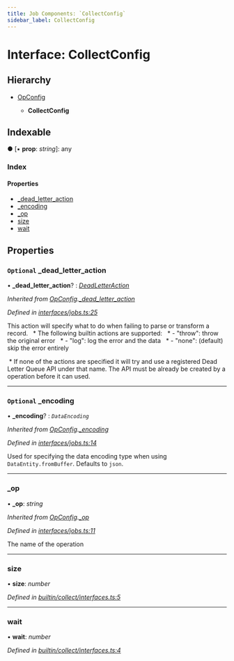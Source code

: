 ```yaml
---
title: Job Components: `CollectConfig`
sidebar_label: CollectConfig
---
```


# Interface: CollectConfig

## Hierarchy

* [OpConfig](opconfig.md)

  * **CollectConfig**

## Indexable

● \[▪ **prop**: *string*\]: any

### Index

#### Properties

* [_dead_letter_action](collectconfig.md#optional-_dead_letter_action)
* [_encoding](collectconfig.md#optional-_encoding)
* [_op](collectconfig.md#_op)
* [size](collectconfig.md#size)
* [wait](collectconfig.md#wait)

## Properties

### `Optional` _dead_letter_action

• **_dead_letter_action**? : *[DeadLetterAction](../overview.md#deadletteraction)*

*Inherited from [OpConfig](opconfig.md).[_dead_letter_action](opconfig.md#optional-_dead_letter_action)*

*Defined in [interfaces/jobs.ts:25](https://github.com/terascope/teraslice/blob/a2250fb9/packages/job-components/src/interfaces/jobs.ts#L25)*

This action will specify what to do when failing to parse or transform a record. ​​​​​
​​​​​     * The following builtin actions are supported: ​​​
​​​​​     *  - "throw": throw the original error ​​​​​
​​​​​     *  - "log": log the error and the data ​​​​​
​​​​​     *  - "none": (default) skip the error entirely

​​     * If none of the actions are specified it will try and use a registered Dead Letter Queue API under that name.
The API must be already be created by a operation before it can used.​

___

### `Optional` _encoding

• **_encoding**? : *`DataEncoding`*

*Inherited from [OpConfig](opconfig.md).[_encoding](opconfig.md#optional-_encoding)*

*Defined in [interfaces/jobs.ts:14](https://github.com/terascope/teraslice/blob/a2250fb9/packages/job-components/src/interfaces/jobs.ts#L14)*

Used for specifying the data encoding type when using `DataEntity.fromBuffer`. Defaults to `json`.

___

###  _op

• **_op**: *string*

*Inherited from [OpConfig](opconfig.md).[_op](opconfig.md#_op)*

*Defined in [interfaces/jobs.ts:11](https://github.com/terascope/teraslice/blob/a2250fb9/packages/job-components/src/interfaces/jobs.ts#L11)*

The name of the operation

___

###  size

• **size**: *number*

*Defined in [builtin/collect/interfaces.ts:5](https://github.com/terascope/teraslice/blob/a2250fb9/packages/job-components/src/builtin/collect/interfaces.ts#L5)*

___

###  wait

• **wait**: *number*

*Defined in [builtin/collect/interfaces.ts:4](https://github.com/terascope/teraslice/blob/a2250fb9/packages/job-components/src/builtin/collect/interfaces.ts#L4)*
